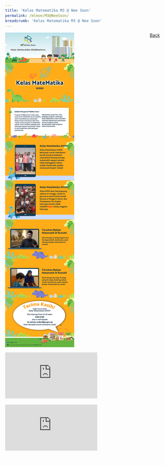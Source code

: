```yaml
---
title: 'Kelas Matematika M3 @ Nee Soon'
permalink: /mlmoe/M3@NeeSoon/
breadcrumb: 'Kelas Matematika M3 @ Nee Soon'
---
```

<!-- Global site tag (gtag.js) - Google Ads: 726049306 -->
<script async src="https://www.googletagmanager.com/gtag/js?id=AW-726049306"></script>
<script>
  window.dataLayer = window.dataLayer || [];
  function gtag(){dataLayer.push(arguments);}
  gtag('js', new Date());

  gtag('config', 'AW-726049306');
</script>
<a href="/exhibits/Pameran- Bahasa- Melayu-Malay-Language-Exhibitions-e/Community-Partners/" style="float:right;">Back</a>
 <img src="/images/MTLS2021-M3@NeeSoon_ML_Final.jpg"> <br/>
 
 <div class="video-container">
  <iframe src=" https://www.youtube.com/watch?v=-iXSKRMgmcs " frameborder="0" allow="accelerometer; autoplay; encrypted-media; gyroscope; picture-in-picture" allowfullscreen></iframe></div> <br/>
  
  <div class="video-container">
  <iframe src=" https://www.youtube.com/watch?v=PZdlpc1PrwM " frameborder="0" allow="accelerometer; autoplay; encrypted-media; gyroscope; picture-in-picture" allowfullscreen></iframe></div> <br/>

<div class="btntop"><a href="#top" style="text-decoration:none;"><span style="color:white"><b>Top</b></span></a></div>
